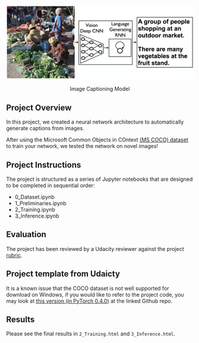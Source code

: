 ![image-captioning](\images\image-captioning.png)

<center>Image Captioning Model</center>


## Project Overview

In this project, we created a neural network architecture to automatically generate captions from images.

After using the Microsoft Common Objects in COntext [(MS COCO) dataset](http://cocodataset.org/#home) to train your network, we tested the network on novel images!

## Project Instructions

The project is structured as a series of Jupyter notebooks that are designed to be completed in sequential order:

* 0_Dataset.ipynb
* 1_Preliminaries.ipynb
* 2_Training.ipynb
* 3_Inference.ipynb

## Evaluation

The project has been reviewed by a Udacity reviewer against the project [rubric](https://review.udacity.com/#!/rubrics/1427/view).

## Project template from Udaicty

It is a known issue that the COCO dataset is not well supported for download on Windows, if you would like to refer to the project code, you may look at [this version (in PyTorch 0.4.0)](https://github.com/udacity/CVND---Image-Captioning-Project) at the linked Github repo.

## Results

Please see the final results in `2_Training.html` and `3_Inference.html`.
